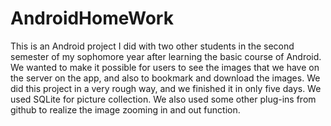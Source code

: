 # AndroidHomeWork
This is an Android project I did with two other students in the second semester of my sophomore year after learning the basic course of Android.
We wanted to make it possible for users to see the images that we have on the server on the app, and also to bookmark and download the images.
We did this project in a very rough way, and we finished it in only five days.
We used SQLite for picture collection.
We also used some other plug-ins from github to realize the image zooming in and out function.
